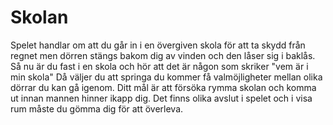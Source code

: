 # Skolan
Spelet handlar om att du går in i en övergiven skola för att ta skydd från regnet men dörren stängs bakom dig av vinden och den låser sig i baklås. Så nu är du fast i en skola och hör att det är någon som skriker "vem är i min skola" Då väljer du att springa du kommer få valmöjligheter mellan olika dörrar du kan gå igenom. Ditt mål är att försöka rymma skolan och komma ut innan mannen hinner ikapp dig. Det finns olika avslut i spelet och i visa rum måste du gömma dig för att överleva.